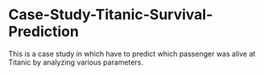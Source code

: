 # Case-Study-Titanic-Survival-Prediction
This is a case study in which have to predict which passenger was alive at Titanic by analyzing various parameters.
